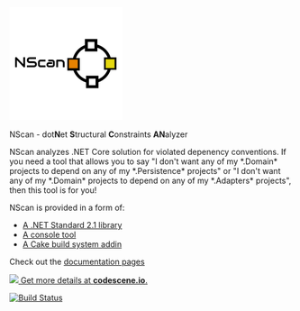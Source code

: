 ![NScanLogo](https://github.com/grzesiek-galezowski/nscan/raw/master/NScan.png)

NScan - dot**N**et **S**tructural **C**onstraints **AN**alyzer

NScan analyzes .NET Core solution for violated depenency conventions. If you need a tool that allows you to say "I don't want any of my \*.Domain\* projects to depend on any of my \*.Persistence\* projects" or "I don't want any of my \*.Domain\* projects to depend on any of my \*.Adapters\* projects", then this tool is for you!

NScan is provided in a form of:

* [A .NET Standard 2.1 library](https://www.nuget.org/packages/NScan/)
* [A console tool](https://www.nuget.org/packages/NScan.Console/)
* [A Cake build system addin](https://www.nuget.org/packages/Cake.NScan/)

Check out the [documentation pages](https://github.com/grzesiek-galezowski/nscan/wiki)

[![](https://codescene.io/projects/4322/status.svg) Get more details at **codescene.io**.](https://codescene.io/projects/4322/jobs/latest-successful/results)

[![Build Status](https://dev.azure.com/grzesiekgalezowski/grzesiekgalezowski/_apis/build/status/grzesiek-galezowski.nscan%20(1)?branchName=master)](https://dev.azure.com/grzesiekgalezowski/grzesiekgalezowski/_build/latest?definitionId=2?branchName=master)
